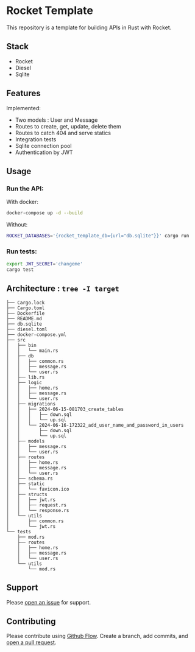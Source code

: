 # Rocket Template

This repository is a template for building APIs in Rust with Rocket.

## Stack

- Rocket
- Diesel
- Sqlite

## Features

Implemented:

- Two models : User and Message
- Routes to create, get, update, delete them
- Routes to catch 404 and serve statics
- Integration tests
- Sqlite connection pool
- Authentication by JWT

## Usage

### Run the API:

With docker:

```bash
docker-compose up -d --build
```

Without:

```bash
ROCKET_DATABASES='{rocket_template_db={url="db.sqlite"}}' cargo run
```

### Run tests:

```bash
export JWT_SECRET='changeme'
cargo test
```

## Architecture : `tree -I target`

```
├── Cargo.lock
├── Cargo.toml
├── Dockerfile
├── README.md
├── db.sqlite
├── diesel.toml
├── docker-compose.yml
├── src
│   ├── bin
│   │   └── main.rs
│   ├── db
│   │   ├── common.rs
│   │   ├── message.rs
│   │   └── user.rs
│   ├── lib.rs
│   ├── logic
│   │   ├── home.rs
│   │   ├── message.rs
│   │   └── user.rs
│   ├── migrations
│   │   ├── 2024-06-15-081703_create_tables
│   │   │   ├── down.sql
│   │   │   └── up.sql
│   │   └── 2024-06-16-172322_add_user_name_and_password_in_users
│   │       ├── down.sql
│   │       └── up.sql
│   ├── models
│   │   ├── message.rs
│   │   └── user.rs
│   ├── routes
│   │   ├── home.rs
│   │   ├── message.rs
│   │   └── user.rs
│   ├── schema.rs
│   ├── static
│   │   └── favicon.ico
│   ├── structs
│   │   ├── jwt.rs
│   │   ├── request.rs
│   │   └── response.rs
│   └── utils
│       ├── common.rs
│       └── jwt.rs
└── tests
    ├── mod.rs
    ├── routes
    │   ├── home.rs
    │   ├── message.rs
    │   └── user.rs
    └── utils
        └── mod.rs
```

## Support

Please [open an issue](https://github.com/thomassimmer/rocket-template/issues/new/) for
support.

## Contributing

Please contribute using [Github Flow](https://guides.github.com/introduction/flow/). Create a branch, add commits, and [open a pull request](https://github.com/thomassimmer/rocket-template/compare).
